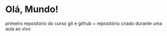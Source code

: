 # Olá, Mundo!
 primeiro repositório do curso git e github 
+
repositório criado durante uma aula ao vivo